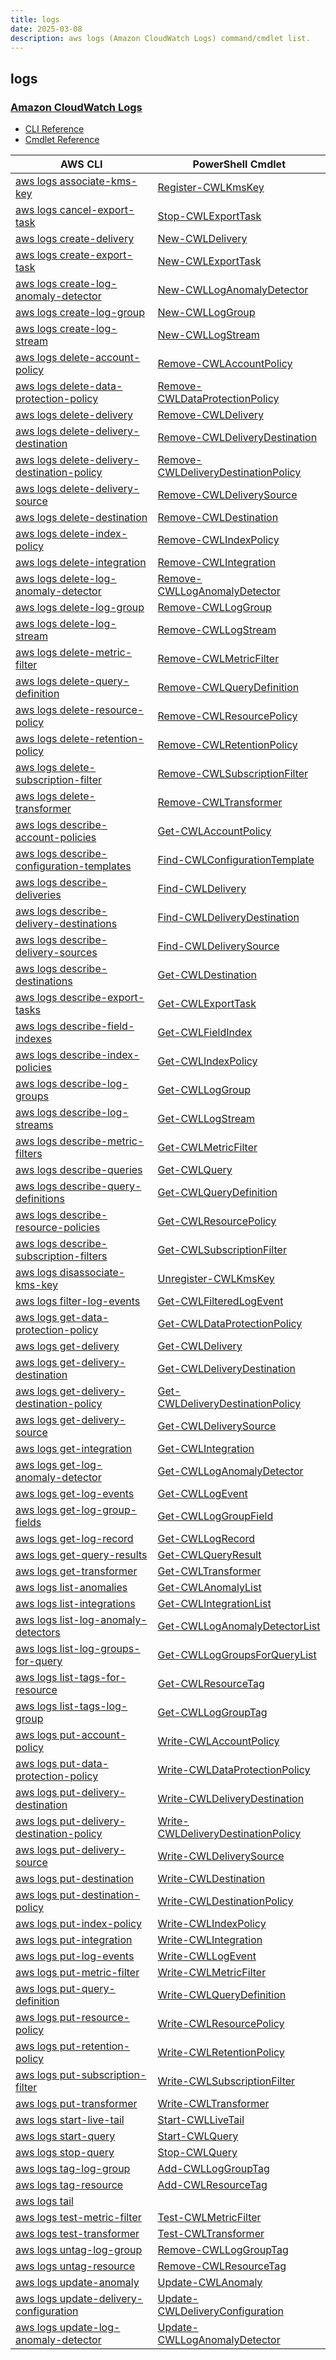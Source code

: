 ```yaml
---
title: logs
date: 2025-03-08
description: aws logs (Amazon CloudWatch Logs) command/cmdlet list.
---
```


## logs

### [Amazon CloudWatch Logs](https://aws.amazon.com/cloudwatch/)

* [CLI Reference](https://awscli.amazonaws.com/v2/documentation/api/latest/reference/logs/index.html)
* [Cmdlet Reference](https://docs.aws.amazon.com/powershell/latest/reference/items/Amazon_CloudWatch_Logs_cmdlets.html)

|AWS CLI|PowerShell Cmdlet|
|----|----|
|[aws logs associate-kms-key](https://awscli.amazonaws.com/v2/documentation/api/latest/reference/logs/associate-kms-key.html)|[Register-CWLKmsKey](https://docs.aws.amazon.com/powershell/latest/reference/items/Register-CWLKmsKey.html)|
|[aws logs cancel-export-task](https://awscli.amazonaws.com/v2/documentation/api/latest/reference/logs/cancel-export-task.html)|[Stop-CWLExportTask](https://docs.aws.amazon.com/powershell/latest/reference/items/Stop-CWLExportTask.html)|
|[aws logs create-delivery](https://awscli.amazonaws.com/v2/documentation/api/latest/reference/logs/create-delivery.html)|[New-CWLDelivery](https://docs.aws.amazon.com/powershell/latest/reference/items/New-CWLDelivery.html)|
|[aws logs create-export-task](https://awscli.amazonaws.com/v2/documentation/api/latest/reference/logs/create-export-task.html)|[New-CWLExportTask](https://docs.aws.amazon.com/powershell/latest/reference/items/New-CWLExportTask.html)|
|[aws logs create-log-anomaly-detector](https://awscli.amazonaws.com/v2/documentation/api/latest/reference/logs/create-log-anomaly-detector.html)|[New-CWLLogAnomalyDetector](https://docs.aws.amazon.com/powershell/latest/reference/items/New-CWLLogAnomalyDetector.html)|
|[aws logs create-log-group](https://awscli.amazonaws.com/v2/documentation/api/latest/reference/logs/create-log-group.html)|[New-CWLLogGroup](https://docs.aws.amazon.com/powershell/latest/reference/items/New-CWLLogGroup.html)|
|[aws logs create-log-stream](https://awscli.amazonaws.com/v2/documentation/api/latest/reference/logs/create-log-stream.html)|[New-CWLLogStream](https://docs.aws.amazon.com/powershell/latest/reference/items/New-CWLLogStream.html)|
|[aws logs delete-account-policy](https://awscli.amazonaws.com/v2/documentation/api/latest/reference/logs/delete-account-policy.html)|[Remove-CWLAccountPolicy](https://docs.aws.amazon.com/powershell/latest/reference/items/Remove-CWLAccountPolicy.html)|
|[aws logs delete-data-protection-policy](https://awscli.amazonaws.com/v2/documentation/api/latest/reference/logs/delete-data-protection-policy.html)|[Remove-CWLDataProtectionPolicy](https://docs.aws.amazon.com/powershell/latest/reference/items/Remove-CWLDataProtectionPolicy.html)|
|[aws logs delete-delivery](https://awscli.amazonaws.com/v2/documentation/api/latest/reference/logs/delete-delivery.html)|[Remove-CWLDelivery](https://docs.aws.amazon.com/powershell/latest/reference/items/Remove-CWLDelivery.html)|
|[aws logs delete-delivery-destination](https://awscli.amazonaws.com/v2/documentation/api/latest/reference/logs/delete-delivery-destination.html)|[Remove-CWLDeliveryDestination](https://docs.aws.amazon.com/powershell/latest/reference/items/Remove-CWLDeliveryDestination.html)|
|[aws logs delete-delivery-destination-policy](https://awscli.amazonaws.com/v2/documentation/api/latest/reference/logs/delete-delivery-destination-policy.html)|[Remove-CWLDeliveryDestinationPolicy](https://docs.aws.amazon.com/powershell/latest/reference/items/Remove-CWLDeliveryDestinationPolicy.html)|
|[aws logs delete-delivery-source](https://awscli.amazonaws.com/v2/documentation/api/latest/reference/logs/delete-delivery-source.html)|[Remove-CWLDeliverySource](https://docs.aws.amazon.com/powershell/latest/reference/items/Remove-CWLDeliverySource.html)|
|[aws logs delete-destination](https://awscli.amazonaws.com/v2/documentation/api/latest/reference/logs/delete-destination.html)|[Remove-CWLDestination](https://docs.aws.amazon.com/powershell/latest/reference/items/Remove-CWLDestination.html)|
|[aws logs delete-index-policy](https://awscli.amazonaws.com/v2/documentation/api/latest/reference/logs/delete-index-policy.html)|[Remove-CWLIndexPolicy](https://docs.aws.amazon.com/powershell/latest/reference/items/Remove-CWLIndexPolicy.html)|
|[aws logs delete-integration](https://awscli.amazonaws.com/v2/documentation/api/latest/reference/logs/delete-integration.html)|[Remove-CWLIntegration](https://docs.aws.amazon.com/powershell/latest/reference/items/Remove-CWLIntegration.html)|
|[aws logs delete-log-anomaly-detector](https://awscli.amazonaws.com/v2/documentation/api/latest/reference/logs/delete-log-anomaly-detector.html)|[Remove-CWLLogAnomalyDetector](https://docs.aws.amazon.com/powershell/latest/reference/items/Remove-CWLLogAnomalyDetector.html)|
|[aws logs delete-log-group](https://awscli.amazonaws.com/v2/documentation/api/latest/reference/logs/delete-log-group.html)|[Remove-CWLLogGroup](https://docs.aws.amazon.com/powershell/latest/reference/items/Remove-CWLLogGroup.html)|
|[aws logs delete-log-stream](https://awscli.amazonaws.com/v2/documentation/api/latest/reference/logs/delete-log-stream.html)|[Remove-CWLLogStream](https://docs.aws.amazon.com/powershell/latest/reference/items/Remove-CWLLogStream.html)|
|[aws logs delete-metric-filter](https://awscli.amazonaws.com/v2/documentation/api/latest/reference/logs/delete-metric-filter.html)|[Remove-CWLMetricFilter](https://docs.aws.amazon.com/powershell/latest/reference/items/Remove-CWLMetricFilter.html)|
|[aws logs delete-query-definition](https://awscli.amazonaws.com/v2/documentation/api/latest/reference/logs/delete-query-definition.html)|[Remove-CWLQueryDefinition](https://docs.aws.amazon.com/powershell/latest/reference/items/Remove-CWLQueryDefinition.html)|
|[aws logs delete-resource-policy](https://awscli.amazonaws.com/v2/documentation/api/latest/reference/logs/delete-resource-policy.html)|[Remove-CWLResourcePolicy](https://docs.aws.amazon.com/powershell/latest/reference/items/Remove-CWLResourcePolicy.html)|
|[aws logs delete-retention-policy](https://awscli.amazonaws.com/v2/documentation/api/latest/reference/logs/delete-retention-policy.html)|[Remove-CWLRetentionPolicy](https://docs.aws.amazon.com/powershell/latest/reference/items/Remove-CWLRetentionPolicy.html)|
|[aws logs delete-subscription-filter](https://awscli.amazonaws.com/v2/documentation/api/latest/reference/logs/delete-subscription-filter.html)|[Remove-CWLSubscriptionFilter](https://docs.aws.amazon.com/powershell/latest/reference/items/Remove-CWLSubscriptionFilter.html)|
|[aws logs delete-transformer](https://awscli.amazonaws.com/v2/documentation/api/latest/reference/logs/delete-transformer.html)|[Remove-CWLTransformer](https://docs.aws.amazon.com/powershell/latest/reference/items/Remove-CWLTransformer.html)|
|[aws logs describe-account-policies](https://awscli.amazonaws.com/v2/documentation/api/latest/reference/logs/describe-account-policies.html)|[Get-CWLAccountPolicy](https://docs.aws.amazon.com/powershell/latest/reference/items/Get-CWLAccountPolicy.html)|
|[aws logs describe-configuration-templates](https://awscli.amazonaws.com/v2/documentation/api/latest/reference/logs/describe-configuration-templates.html)|[Find-CWLConfigurationTemplate](https://docs.aws.amazon.com/powershell/latest/reference/items/Find-CWLConfigurationTemplate.html)|
|[aws logs describe-deliveries](https://awscli.amazonaws.com/v2/documentation/api/latest/reference/logs/describe-deliveries.html)|[Find-CWLDelivery](https://docs.aws.amazon.com/powershell/latest/reference/items/Find-CWLDelivery.html)|
|[aws logs describe-delivery-destinations](https://awscli.amazonaws.com/v2/documentation/api/latest/reference/logs/describe-delivery-destinations.html)|[Find-CWLDeliveryDestination](https://docs.aws.amazon.com/powershell/latest/reference/items/Find-CWLDeliveryDestination.html)|
|[aws logs describe-delivery-sources](https://awscli.amazonaws.com/v2/documentation/api/latest/reference/logs/describe-delivery-sources.html)|[Find-CWLDeliverySource](https://docs.aws.amazon.com/powershell/latest/reference/items/Find-CWLDeliverySource.html)|
|[aws logs describe-destinations](https://awscli.amazonaws.com/v2/documentation/api/latest/reference/logs/describe-destinations.html)|[Get-CWLDestination](https://docs.aws.amazon.com/powershell/latest/reference/items/Get-CWLDestination.html)|
|[aws logs describe-export-tasks](https://awscli.amazonaws.com/v2/documentation/api/latest/reference/logs/describe-export-tasks.html)|[Get-CWLExportTask](https://docs.aws.amazon.com/powershell/latest/reference/items/Get-CWLExportTask.html)|
|[aws logs describe-field-indexes](https://awscli.amazonaws.com/v2/documentation/api/latest/reference/logs/describe-field-indexes.html)|[Get-CWLFieldIndex](https://docs.aws.amazon.com/powershell/latest/reference/items/Get-CWLFieldIndex.html)|
|[aws logs describe-index-policies](https://awscli.amazonaws.com/v2/documentation/api/latest/reference/logs/describe-index-policies.html)|[Get-CWLIndexPolicy](https://docs.aws.amazon.com/powershell/latest/reference/items/Get-CWLIndexPolicy.html)|
|[aws logs describe-log-groups](https://awscli.amazonaws.com/v2/documentation/api/latest/reference/logs/describe-log-groups.html)|[Get-CWLLogGroup](https://docs.aws.amazon.com/powershell/latest/reference/items/Get-CWLLogGroup.html)|
|[aws logs describe-log-streams](https://awscli.amazonaws.com/v2/documentation/api/latest/reference/logs/describe-log-streams.html)|[Get-CWLLogStream](https://docs.aws.amazon.com/powershell/latest/reference/items/Get-CWLLogStream.html)|
|[aws logs describe-metric-filters](https://awscli.amazonaws.com/v2/documentation/api/latest/reference/logs/describe-metric-filters.html)|[Get-CWLMetricFilter](https://docs.aws.amazon.com/powershell/latest/reference/items/Get-CWLMetricFilter.html)|
|[aws logs describe-queries](https://awscli.amazonaws.com/v2/documentation/api/latest/reference/logs/describe-queries.html)|[Get-CWLQuery](https://docs.aws.amazon.com/powershell/latest/reference/items/Get-CWLQuery.html)|
|[aws logs describe-query-definitions](https://awscli.amazonaws.com/v2/documentation/api/latest/reference/logs/describe-query-definitions.html)|[Get-CWLQueryDefinition](https://docs.aws.amazon.com/powershell/latest/reference/items/Get-CWLQueryDefinition.html)|
|[aws logs describe-resource-policies](https://awscli.amazonaws.com/v2/documentation/api/latest/reference/logs/describe-resource-policies.html)|[Get-CWLResourcePolicy](https://docs.aws.amazon.com/powershell/latest/reference/items/Get-CWLResourcePolicy.html)|
|[aws logs describe-subscription-filters](https://awscli.amazonaws.com/v2/documentation/api/latest/reference/logs/describe-subscription-filters.html)|[Get-CWLSubscriptionFilter](https://docs.aws.amazon.com/powershell/latest/reference/items/Get-CWLSubscriptionFilter.html)|
|[aws logs disassociate-kms-key](https://awscli.amazonaws.com/v2/documentation/api/latest/reference/logs/disassociate-kms-key.html)|[Unregister-CWLKmsKey](https://docs.aws.amazon.com/powershell/latest/reference/items/Unregister-CWLKmsKey.html)|
|[aws logs filter-log-events](https://awscli.amazonaws.com/v2/documentation/api/latest/reference/logs/filter-log-events.html)|[Get-CWLFilteredLogEvent](https://docs.aws.amazon.com/powershell/latest/reference/items/Get-CWLFilteredLogEvent.html)|
|[aws logs get-data-protection-policy](https://awscli.amazonaws.com/v2/documentation/api/latest/reference/logs/get-data-protection-policy.html)|[Get-CWLDataProtectionPolicy](https://docs.aws.amazon.com/powershell/latest/reference/items/Get-CWLDataProtectionPolicy.html)|
|[aws logs get-delivery](https://awscli.amazonaws.com/v2/documentation/api/latest/reference/logs/get-delivery.html)|[Get-CWLDelivery](https://docs.aws.amazon.com/powershell/latest/reference/items/Get-CWLDelivery.html)|
|[aws logs get-delivery-destination](https://awscli.amazonaws.com/v2/documentation/api/latest/reference/logs/get-delivery-destination.html)|[Get-CWLDeliveryDestination](https://docs.aws.amazon.com/powershell/latest/reference/items/Get-CWLDeliveryDestination.html)|
|[aws logs get-delivery-destination-policy](https://awscli.amazonaws.com/v2/documentation/api/latest/reference/logs/get-delivery-destination-policy.html)|[Get-CWLDeliveryDestinationPolicy](https://docs.aws.amazon.com/powershell/latest/reference/items/Get-CWLDeliveryDestinationPolicy.html)|
|[aws logs get-delivery-source](https://awscli.amazonaws.com/v2/documentation/api/latest/reference/logs/get-delivery-source.html)|[Get-CWLDeliverySource](https://docs.aws.amazon.com/powershell/latest/reference/items/Get-CWLDeliverySource.html)|
|[aws logs get-integration](https://awscli.amazonaws.com/v2/documentation/api/latest/reference/logs/get-integration.html)|[Get-CWLIntegration](https://docs.aws.amazon.com/powershell/latest/reference/items/Get-CWLIntegration.html)|
|[aws logs get-log-anomaly-detector](https://awscli.amazonaws.com/v2/documentation/api/latest/reference/logs/get-log-anomaly-detector.html)|[Get-CWLLogAnomalyDetector](https://docs.aws.amazon.com/powershell/latest/reference/items/Get-CWLLogAnomalyDetector.html)|
|[aws logs get-log-events](https://awscli.amazonaws.com/v2/documentation/api/latest/reference/logs/get-log-events.html)|[Get-CWLLogEvent](https://docs.aws.amazon.com/powershell/latest/reference/items/Get-CWLLogEvent.html)|
|[aws logs get-log-group-fields](https://awscli.amazonaws.com/v2/documentation/api/latest/reference/logs/get-log-group-fields.html)|[Get-CWLLogGroupField](https://docs.aws.amazon.com/powershell/latest/reference/items/Get-CWLLogGroupField.html)|
|[aws logs get-log-record](https://awscli.amazonaws.com/v2/documentation/api/latest/reference/logs/get-log-record.html)|[Get-CWLLogRecord](https://docs.aws.amazon.com/powershell/latest/reference/items/Get-CWLLogRecord.html)|
|[aws logs get-query-results](https://awscli.amazonaws.com/v2/documentation/api/latest/reference/logs/get-query-results.html)|[Get-CWLQueryResult](https://docs.aws.amazon.com/powershell/latest/reference/items/Get-CWLQueryResult.html)|
|[aws logs get-transformer](https://awscli.amazonaws.com/v2/documentation/api/latest/reference/logs/get-transformer.html)|[Get-CWLTransformer](https://docs.aws.amazon.com/powershell/latest/reference/items/Get-CWLTransformer.html)|
|[aws logs list-anomalies](https://awscli.amazonaws.com/v2/documentation/api/latest/reference/logs/list-anomalies.html)|[Get-CWLAnomalyList](https://docs.aws.amazon.com/powershell/latest/reference/items/Get-CWLAnomalyList.html)|
|[aws logs list-integrations](https://awscli.amazonaws.com/v2/documentation/api/latest/reference/logs/list-integrations.html)|[Get-CWLIntegrationList](https://docs.aws.amazon.com/powershell/latest/reference/items/Get-CWLIntegrationList.html)|
|[aws logs list-log-anomaly-detectors](https://awscli.amazonaws.com/v2/documentation/api/latest/reference/logs/list-log-anomaly-detectors.html)|[Get-CWLLogAnomalyDetectorList](https://docs.aws.amazon.com/powershell/latest/reference/items/Get-CWLLogAnomalyDetectorList.html)|
|[aws logs list-log-groups-for-query](https://awscli.amazonaws.com/v2/documentation/api/latest/reference/logs/list-log-groups-for-query.html)|[Get-CWLLogGroupsForQueryList](https://docs.aws.amazon.com/powershell/latest/reference/items/Get-CWLLogGroupsForQueryList.html)|
|[aws logs list-tags-for-resource](https://awscli.amazonaws.com/v2/documentation/api/latest/reference/logs/list-tags-for-resource.html)|[Get-CWLResourceTag](https://docs.aws.amazon.com/powershell/latest/reference/items/Get-CWLResourceTag.html)|
|[aws logs list-tags-log-group](https://awscli.amazonaws.com/v2/documentation/api/latest/reference/logs/list-tags-log-group.html)|[Get-CWLLogGroupTag](https://docs.aws.amazon.com/powershell/latest/reference/items/Get-CWLLogGroupTag.html)|
|[aws logs put-account-policy](https://awscli.amazonaws.com/v2/documentation/api/latest/reference/logs/put-account-policy.html)|[Write-CWLAccountPolicy](https://docs.aws.amazon.com/powershell/latest/reference/items/Write-CWLAccountPolicy.html)|
|[aws logs put-data-protection-policy](https://awscli.amazonaws.com/v2/documentation/api/latest/reference/logs/put-data-protection-policy.html)|[Write-CWLDataProtectionPolicy](https://docs.aws.amazon.com/powershell/latest/reference/items/Write-CWLDataProtectionPolicy.html)|
|[aws logs put-delivery-destination](https://awscli.amazonaws.com/v2/documentation/api/latest/reference/logs/put-delivery-destination.html)|[Write-CWLDeliveryDestination](https://docs.aws.amazon.com/powershell/latest/reference/items/Write-CWLDeliveryDestination.html)|
|[aws logs put-delivery-destination-policy](https://awscli.amazonaws.com/v2/documentation/api/latest/reference/logs/put-delivery-destination-policy.html)|[Write-CWLDeliveryDestinationPolicy](https://docs.aws.amazon.com/powershell/latest/reference/items/Write-CWLDeliveryDestinationPolicy.html)|
|[aws logs put-delivery-source](https://awscli.amazonaws.com/v2/documentation/api/latest/reference/logs/put-delivery-source.html)|[Write-CWLDeliverySource](https://docs.aws.amazon.com/powershell/latest/reference/items/Write-CWLDeliverySource.html)|
|[aws logs put-destination](https://awscli.amazonaws.com/v2/documentation/api/latest/reference/logs/put-destination.html)|[Write-CWLDestination](https://docs.aws.amazon.com/powershell/latest/reference/items/Write-CWLDestination.html)|
|[aws logs put-destination-policy](https://awscli.amazonaws.com/v2/documentation/api/latest/reference/logs/put-destination-policy.html)|[Write-CWLDestinationPolicy](https://docs.aws.amazon.com/powershell/latest/reference/items/Write-CWLDestinationPolicy.html)|
|[aws logs put-index-policy](https://awscli.amazonaws.com/v2/documentation/api/latest/reference/logs/put-index-policy.html)|[Write-CWLIndexPolicy](https://docs.aws.amazon.com/powershell/latest/reference/items/Write-CWLIndexPolicy.html)|
|[aws logs put-integration](https://awscli.amazonaws.com/v2/documentation/api/latest/reference/logs/put-integration.html)|[Write-CWLIntegration](https://docs.aws.amazon.com/powershell/latest/reference/items/Write-CWLIntegration.html)|
|[aws logs put-log-events](https://awscli.amazonaws.com/v2/documentation/api/latest/reference/logs/put-log-events.html)|[Write-CWLLogEvent](https://docs.aws.amazon.com/powershell/latest/reference/items/Write-CWLLogEvent.html)|
|[aws logs put-metric-filter](https://awscli.amazonaws.com/v2/documentation/api/latest/reference/logs/put-metric-filter.html)|[Write-CWLMetricFilter](https://docs.aws.amazon.com/powershell/latest/reference/items/Write-CWLMetricFilter.html)|
|[aws logs put-query-definition](https://awscli.amazonaws.com/v2/documentation/api/latest/reference/logs/put-query-definition.html)|[Write-CWLQueryDefinition](https://docs.aws.amazon.com/powershell/latest/reference/items/Write-CWLQueryDefinition.html)|
|[aws logs put-resource-policy](https://awscli.amazonaws.com/v2/documentation/api/latest/reference/logs/put-resource-policy.html)|[Write-CWLResourcePolicy](https://docs.aws.amazon.com/powershell/latest/reference/items/Write-CWLResourcePolicy.html)|
|[aws logs put-retention-policy](https://awscli.amazonaws.com/v2/documentation/api/latest/reference/logs/put-retention-policy.html)|[Write-CWLRetentionPolicy](https://docs.aws.amazon.com/powershell/latest/reference/items/Write-CWLRetentionPolicy.html)|
|[aws logs put-subscription-filter](https://awscli.amazonaws.com/v2/documentation/api/latest/reference/logs/put-subscription-filter.html)|[Write-CWLSubscriptionFilter](https://docs.aws.amazon.com/powershell/latest/reference/items/Write-CWLSubscriptionFilter.html)|
|[aws logs put-transformer](https://awscli.amazonaws.com/v2/documentation/api/latest/reference/logs/put-transformer.html)|[Write-CWLTransformer](https://docs.aws.amazon.com/powershell/latest/reference/items/Write-CWLTransformer.html)|
|[aws logs start-live-tail](https://awscli.amazonaws.com/v2/documentation/api/latest/reference/logs/start-live-tail.html)|[Start-CWLLiveTail](https://docs.aws.amazon.com/powershell/latest/reference/items/Start-CWLLiveTail.html)|
|[aws logs start-query](https://awscli.amazonaws.com/v2/documentation/api/latest/reference/logs/start-query.html)|[Start-CWLQuery](https://docs.aws.amazon.com/powershell/latest/reference/items/Start-CWLQuery.html)|
|[aws logs stop-query](https://awscli.amazonaws.com/v2/documentation/api/latest/reference/logs/stop-query.html)|[Stop-CWLQuery](https://docs.aws.amazon.com/powershell/latest/reference/items/Stop-CWLQuery.html)|
|[aws logs tag-log-group](https://awscli.amazonaws.com/v2/documentation/api/latest/reference/logs/tag-log-group.html)|[Add-CWLLogGroupTag](https://docs.aws.amazon.com/powershell/latest/reference/items/Add-CWLLogGroupTag.html)|
|[aws logs tag-resource](https://awscli.amazonaws.com/v2/documentation/api/latest/reference/logs/tag-resource.html)|[Add-CWLResourceTag](https://docs.aws.amazon.com/powershell/latest/reference/items/Add-CWLResourceTag.html)|
|[aws logs tail](https://awscli.amazonaws.com/v2/documentation/api/latest/reference/logs/tail.html)||
|[aws logs test-metric-filter](https://awscli.amazonaws.com/v2/documentation/api/latest/reference/logs/test-metric-filter.html)|[Test-CWLMetricFilter](https://docs.aws.amazon.com/powershell/latest/reference/items/Test-CWLMetricFilter.html)|
|[aws logs test-transformer](https://awscli.amazonaws.com/v2/documentation/api/latest/reference/logs/test-transformer.html)|[Test-CWLTransformer](https://docs.aws.amazon.com/powershell/latest/reference/items/Test-CWLTransformer.html)|
|[aws logs untag-log-group](https://awscli.amazonaws.com/v2/documentation/api/latest/reference/logs/untag-log-group.html)|[Remove-CWLLogGroupTag](https://docs.aws.amazon.com/powershell/latest/reference/items/Remove-CWLLogGroupTag.html)|
|[aws logs untag-resource](https://awscli.amazonaws.com/v2/documentation/api/latest/reference/logs/untag-resource.html)|[Remove-CWLResourceTag](https://docs.aws.amazon.com/powershell/latest/reference/items/Remove-CWLResourceTag.html)|
|[aws logs update-anomaly](https://awscli.amazonaws.com/v2/documentation/api/latest/reference/logs/update-anomaly.html)|[Update-CWLAnomaly](https://docs.aws.amazon.com/powershell/latest/reference/items/Update-CWLAnomaly.html)|
|[aws logs update-delivery-configuration](https://awscli.amazonaws.com/v2/documentation/api/latest/reference/logs/update-delivery-configuration.html)|[Update-CWLDeliveryConfiguration](https://docs.aws.amazon.com/powershell/latest/reference/items/Update-CWLDeliveryConfiguration.html)|
|[aws logs update-log-anomaly-detector](https://awscli.amazonaws.com/v2/documentation/api/latest/reference/logs/update-log-anomaly-detector.html)|[Update-CWLLogAnomalyDetector](https://docs.aws.amazon.com/powershell/latest/reference/items/Update-CWLLogAnomalyDetector.html)|

